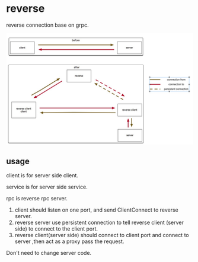 # reverse

reverse connection base on grpc.

![image](./imgs/reverse.png)

## usage

client is for server side client.

service is for server side service.

rpc is reverse rpc server.

1. client should listen on one port, and send ClientConnect to reverse server.
2. reverse server use persistent connection to tell reverse client (server side) to connect to the client port.
3. reverse client(server side) should connect to client port and connect to server ,then act as a proxy pass the request.

Don't need to change server code.
